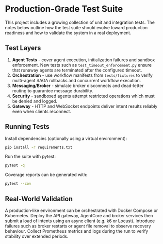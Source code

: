 # Production-Grade Test Suite

This project includes a growing collection of unit and integration tests. The
notes below outline how the test suite should evolve toward production
readiness and how to validate the system in a real deployment.

## Test Layers

1. **Agent Tests** - cover agent execution, initialization failures and
   sandbox enforcement.  New tests such as `test_timeout_enforcement.py` ensure
   that runaway agents are terminated after the configured timeout.
2. **Orchestration** - use workflow manifests from `tests/fixtures` to verify
   multi-agent SAGA rollbacks and concurrent workflow execution.
3. **Messaging/Broker** - simulate broker disconnects and dead-letter routing to
   guarantee message durability.
4. **Security** - sandboxed agents attempt restricted operations which must be
   denied and logged.
5. **Gateway** - HTTP and WebSocket endpoints deliver intent results reliably
   even when clients reconnect.

## Running Tests

Install dependencies (optionally using a virtual environment):

```bash
pip install -r requirements.txt
```

Run the suite with pytest:

```bash
pytest -q
```

Coverage reports can be generated with:

```bash
pytest --cov
```

## Real‑World Validation

A production‑like environment can be orchestrated with Docker Compose or
Kubernetes. Deploy the API gateway, AgentCore and broker services then submit a
load of intents using an async client (e.g. k6 or Locust). Introduce failures
such as broker restarts or agent file removal to observe recovery behaviour.
Collect Prometheus metrics and logs during the run to verify stability over
extended periods.
